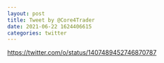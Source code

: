 ```yaml
--- 
layout: post 
title: Tweet by @Core4Trader 
date: 2021-06-22 1624406615 
categories: twitter 
--- 
```

https://twitter.com/o/status/1407489452746870787